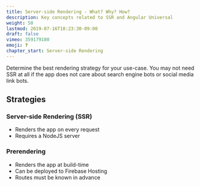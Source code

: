 ```yaml
---
title: Server-side Rendering - What? Why? How?
description: Key concepts related to SSR and Angular Universal
weight: 50
lastmod: 2019-07-16T10:23:30-09:00
draft: false
vimeo: 359179180
emoji: ❓
chapter_start: Server-side Rendering
---
```


Determine the best rendering strategy for your use-case. You may not need SSR at all if the app does not care about search engine bots or social media link bots. 

## Strategies

### Server-side Rendering (SSR)

- Renders the app on every request
- Requires a NodeJS server 

### Prerendering

- Renders the app at build-time
- Can be deployed to Firebase Hosting
- Routes must be known in advance
